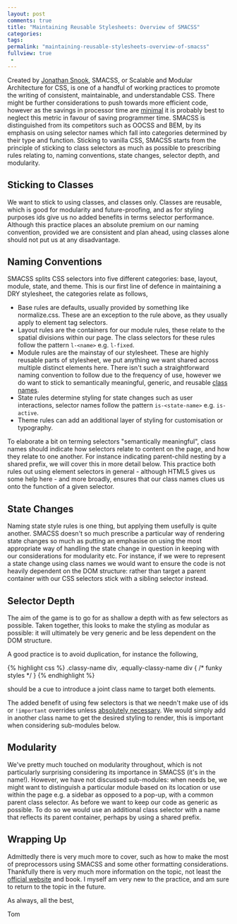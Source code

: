 ```yaml
---
layout: post
comments: true
title: "Maintaining Reusable Stylesheets: Overview of SMACSS"
categories:
tags:
permalink: "maintaining-reusable-stylesheets-overview-of-smacss"
fullview: true
 -
---
```

Created by [Jonathan Snook](http://snook.ca/), SMACSS, or Scalable and Modular Architecture for CSS, is one of a handful of working practices to promote the writing of consistent, maintainable, and understandable CSS. There might be further considerations to push towards more efficient code, however as the savings in processor time are [minimal](https://smacss.com/book/selectors) it is probably best to neglect this metric in favour of saving programmer time. SMACSS is distinguished from its competitors such as OOCSS and BEM, by its emphasis on using selector names which fall into categories determined by their type and function. Sticking to vanilla CSS, SMACSS starts from the principle of sticking to class selectors as much as possible to prescribing rules relating to, naming conventions, state changes, selector depth, and modularity.

## Sticking to Classes

We want to stick to using classes, and classes only. Classes are reusable, which is good for modularity and future-proofing, and as for styling purposes ids give us no added benefits in terms selector performance. Although this practice places an absolute premium on our naming convention, provided we are consistent and plan ahead, using classes alone should not put us at any disadvantage. 

## Naming Conventions

SMACSS splits CSS selectors into five different categories: base, layout, module, state, and theme. This is our first line of defence in maintaining a DRY stylesheet, the categories relate as follows,

  * Base rules are defaults, usually provided by something like normalize.css. These are an exception to the rule above, as they usually apply to element tag selectors.
  * Layout rules are the containers for our module rules, these relate to the spatial divisions within our page. The class selectors for these rules follow the pattern `l-<name>` e.g. `l-fixed`.
  * Module rules are the mainstay of our stylesheet. These are highly reusable parts of stylesheet, we put anything we want shared across multiple distinct elements here. There isn't such a straightforward naming convention to follow due to the frequency of use, however we do want to stick to semantically meaningful, generic, and reusable [class names](https://smacss.com/book/type-module).
  * State rules determine styling for state changes such as user interactions, selector names follow the pattern `is-<state-name>` e.g. `is-active`.
  * Theme rules can add an additional layer of styling for customisation or typography.

To elaborate a bit on terming selectors "semantically meaningful", class names should indicate how selectors relate to content on the page, and how they relate to one another. For instance indicating parent-child nesting by a shared prefix, we will cover this in more detail below. This practice both rules out using element selectors in general - although HTML5 gives us some help here - and more broadly, ensures that our class names clues us onto the function of a given selector. 

## State Changes

Naming state style rules is one thing, but applying them usefully is quite another. SMACSS doesn't so much prescribe a particular way of rendering state changes so much as putting an emphasise on using the most appropriate way of handling the state change in question in keeping with our considerations for modularity etc. For instance, if we were to represent a state change using class names we would want to ensure the code is not heavily dependent on the DOM structure: rather than target a parent container with our CSS selectors stick with a sibling selector instead.

## Selector Depth

The aim of the game is to go for as shallow a depth with as few selectors as possible. Taken together, this looks to make the styling as modular as possible: it will ultimately be very generic and be less dependent on the DOM structure. 

A good practice is to avoid duplication, for instance the following,

{% highlight css %}
  .classy-name div, .equally-classy-name div {
    /* funky styles */
  }
{% endhighlight %}

should be a cue to introduce a joint class name to target both elements. 

The added benefit of using few selectors is that we needn't make use of ids or `!important` overrides unless [absolutely necessary](http://css-tricks.com/when-using-important-is-the-right-choice/). We would simply add in another class name to get the desired styling to render, this is important when considering sub-modules below. 

## Modularity

We've pretty much touched on modularity throughout, which is not particularly surprising considering its importance in SMACSS (it's in the name!). However, we have not discussed sub-modules: when needs be, we might want to distinguish a particular module based on its location or use within the page e.g. a sidebar as opposed to a pop-up, with a common parent class selector. As before we want to keep our code as generic as possible. To do so we would use an additional class selector with a name that reflects its parent container, perhaps by using a shared prefix.

## Wrapping Up

Admittedly there is very much more to cover, such as how to make the most of preprocessors using SMACSS and some other formatting considerations. Thankfully there is very much more information on the topic, not least the [official website](https://smacss.com/) and book. I myself am very new to the practice, and am sure to return to the topic in the future.

As always, all the best,

Tom
